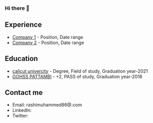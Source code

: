 ### Hi there 👋

<!--
**rashi8643/rashi8643** is a ✨ _special_ ✨ repository because its `README.md` (this file) appears on your GitHub profile.

Here are some ideas to get you started:

- 🔭 I’m currently working on ...
- 🌱 I’m currently learning ...
- 👯 I’m looking to collaborate on ...
- 🤔 I’m looking for help with ...
- 💬 Ask me about ...
- 📫 How to reach me: ...
- 😄 Pronouns: ...
- ⚡ Fun fact: ...
-->

## Experience

- [Company 1](link) - Position, Date range
- [Company 2](link) - Position, Date range

## Education

- [calicut univercity](link) - Degree, Field of study, Graduation year-2021
- [GOHSS PATTAMBI](link) - +2, PASS of study, Graduation year-2018


## Contact me

- Email: rashimuhammed86@.com
- LinkedIn: 
- Twitter:

